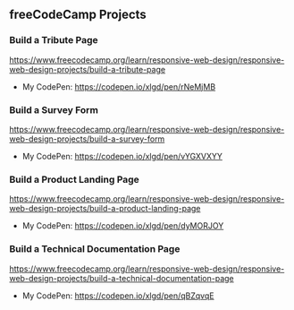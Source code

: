 ## freeCodeCamp Projects

### Build a Tribute Page
https://www.freecodecamp.org/learn/responsive-web-design/responsive-web-design-projects/build-a-tribute-page

- My CodePen: https://codepen.io/xlgd/pen/rNeMjMB

### Build a Survey Form
https://www.freecodecamp.org/learn/responsive-web-design/responsive-web-design-projects/build-a-survey-form

- My CodePen: https://codepen.io/xlgd/pen/vYGXVXYY

### Build a Product Landing Page
https://www.freecodecamp.org/learn/responsive-web-design/responsive-web-design-projects/build-a-product-landing-page

- My CodePen: https://codepen.io/xlgd/pen/dyMORJOY

### Build a Technical Documentation Page
https://www.freecodecamp.org/learn/responsive-web-design/responsive-web-design-projects/build-a-technical-documentation-page

- My CodePen: https://codepen.io/xlgd/pen/qBZqvqE